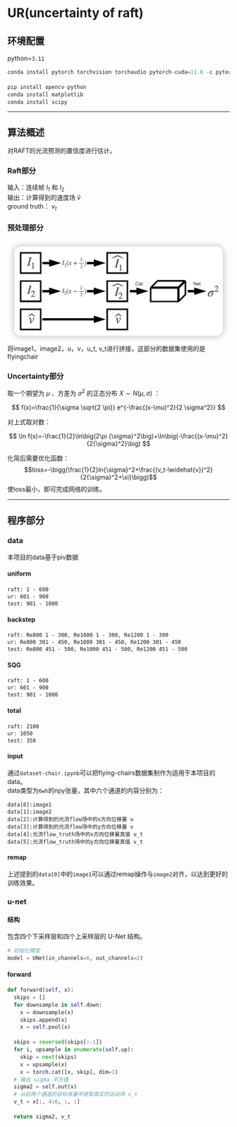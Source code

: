 # UR(uncertainty of raft)

## 环境配置
python=`3.11`
```python
conda install pytorch torchvision torchaudio pytorch-cuda=11.8 -c pytorch -c nvidia

pip install opencv-python
conda install matplotlib
conda install scipy
```
***
## 算法概述    
对RAFT的光流预测的置信度进行估计。
### Raft部分
输入：连续帧 $I_1$ 和 $I_2$   
输出：计算得到的速度场 $\widehat{v}$    
ground truth： $v_t$
### 预处理部分
![ur](ur.png)
将image1，image2，u，v，u_t, v_t进行拼接，这部分的数据集使用的是flyingchair
### Uncertainty部分
取一个期望为 $\mu$ 、方差为 ${\sigma}^2$ 的正态分布 $X \sim N(\mu, \sigma)$ ：  

$$
f(x)=\frac{1}{\sigma \sqrt{2 \pi}} e^{-\frac{(x-\mu)^2}{2 \sigma^2}}
$$   

对上式取对数：  

$$
\ln f(x)=-\frac{1}{2}\ln\big(2\pi {\sigma}^2\big)+\ln\big(-\frac{(x-\mu)^2}{2{\sigma}^2}\big)
$$      

化简后需要优化函数：   
$$loss=-\bigg(\frac{1}{2}ln{\sigma}^2+\frac{(v_t-\widehat{v})^2}{2{\sigma}^2+\xi}\bigg)$$
使loss最小，即可完成网络的训练。   
***

## 程序部分
### data
本项目的data基于piv数据
#### uniform
```
raft: 1 - 600
ur: 601 - 900
test: 901 - 1000
```
#### backstep
```
raft: Re800 1 - 300, Re1000 1 - 300, Re1200 1 - 300
ur: Re800 301 - 450, Re1000 301 - 450, Re1200 301 - 450
test: Re800 451 - 500, Re1000 451 - 500, Re1200 451 - 500
```
#### SQG
```
raft: 1 - 600
ur: 601 - 900
test: 901 - 1000
```
#### total
```
raft: 2100
ur: 1050
test: 350
```
#### input
通过`dataset-chair.ipynb`可以把flying-chairs数据集制作为适用于本项目的data。  
data类型为`6wh`的npy张量，其中六个通道的内容分别为：
```
data[0]:image1
data[1]:image2
data[2]:计算得到的光流flow场中的x方向位移量 u
data[3]:计算得到的光流flow场中的y方向位移量 v
data[4]:光流flow_truth场中的x方向位移量真值 u_t
data[5]:光流flow_truth场中的y方向位移量真值 v_t
```
#### remap
上述提到的`data[0]`中的`image1`可以通过remap操作与`image2`对齐，以达到更好的训练效果。
### u-net
#### 结构
包含四个下采样层和四个上采样层的 U-Net 结构。
```python
# 初始化模型
model = UNet(in_channels=6, out_channels=2)
```
#### forward
```python
def forward(self, x):
  skips = []
  for downsample in self.down:
    x = downsample(x)
    skips.append(x)
    x = self.pool(x)
  
  skips = reversed(skips[:-1])
  for i, upsample in enumerate(self.up):
    skip = next(skips)
    x = upsample(x)
    x = torch.cat([x, skip], dim=1)
  # 输出 sigma 平方值
  sigma2 = self.out(x)
  # 从后两个通道的目标张量中提取真实的运动场 v_t
  v_t = x[:, 4:6, :, :]
  
  return sigma2, v_t
```


